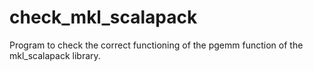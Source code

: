 # check_mkl_scalapack
Program to check the correct functioning of the pgemm function of the mkl_scalapack library.
